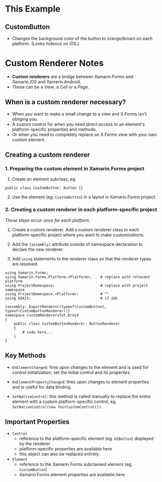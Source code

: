 # This Example
## CustomButton
* Changes the background color of the button to orange/brown on each platform. (Looks hideous on iOS.)

# Custom Renderer Notes
* **Custom renderers** are a bridge between Xamarin.Forms and Xamarin.iOS and Xamarin.Android.
* These can be a *View*, a *Cell* or a *Page*.

## When is a custom renderer necessary?
* When you want to make a small change to a view and X.Forms isn't obliging you.
* A custom control for when you need direct access to an element's platform-specific properties and methods.
* Or when you need to completely replace an X.Forms view with your own custom element.

## Creating a custom renderer
### 1. Preparing the custom element in Xamarin.Forms project
1. Create an element subclass, eg.
```
public class CustomButton: Button {}
```
2. Use the element (eg. `CustomButton`) in a layout in Xamarin.Forms project.

### 2. Creating a custom renderer in each platform-specific project
*These steps occur once for each platform.*

1. Create a custom renderer. Add a custom renderer class to each platform-specific project where you want to make customizations.

2. Add the `[assembly]` attribute outside of namespace declaration to declare the new renderer.

3. Add `using` statements to the renderer class so that the renderer types are resolved.


```
using Xamarin.Forms;
using Xamarin.Forms.Platform.<Platform>;	# replace with relevant platform
using ProjectNamespace;						# replace with project namespace
using ProjectNamespace.<Platform>;			# ^^ 
using UIKit;								# if iOS

[assembly: ExportRenderer(typeof(CustomButton), typeof(CustomButtonRenderer))]
namespace CustomRenderersTut.Droid
{
	public class CustomButtonRenderer: ButtonRenderer
	{
		# code here...
	}
}
```

## Key Methods
* `OnElementChanged`: fires upon changes to the element and is used for control initialization; set the initial control and its properties

* `OnElementPropertyChanged`: fires upon changes to element properties and is useful for data binding.

* `SetNativeControl`: this method is called manually to replace the entire element with a custom platform-specific control, eg. `SetNativeControl(new YourCustomControl())`.

## Important Properties
* `Control`
	* reference to the platform-specific element (eg. `UIButton`) displayed by the renderer
	* platform-specific properties are available here
	* this object can also be replaced entirely
* `Element`
	* reference to the Xamarin.Forms subclassed element (eg. `CustomButton`)
	* Xamarin.Forms element properties are available here
